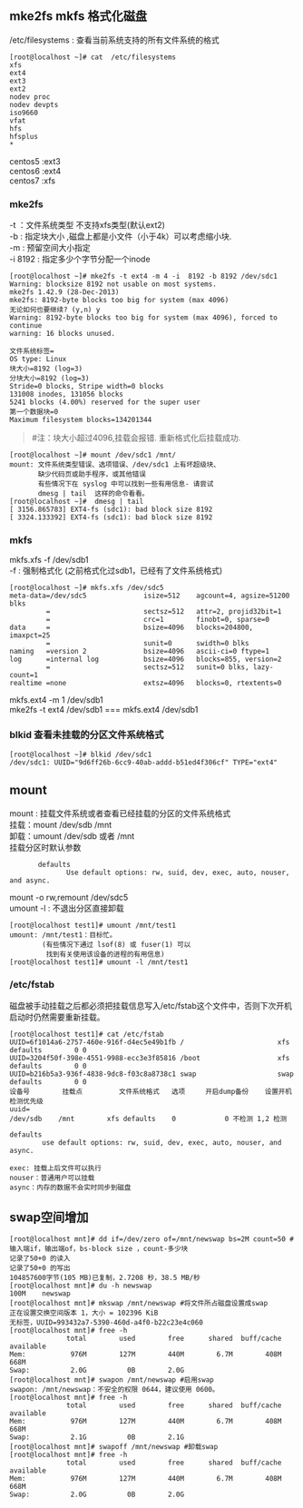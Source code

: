 ## mke2fs mkfs 格式化磁盘   
/etc/filesystems : 查看当前系统支持的所有文件系统的格式    
```  
[root@localhost ~]# cat  /etc/filesystems  
xfs  
ext4  
ext3  
ext2  
nodev proc  
nodev devpts  
iso9660  
vfat  
hfs  
hfsplus  
*  
```  
centos5 :ext3  
centos6 :ext4  
centos7 :xfs    
  
### mke2fs   
-t ：文件系统类型 不支持xfs类型(默认ext2)    
-b : 指定块大小 ,磁盘上都是小文件（小于4k）可以考虑缩小块.    
-m : 预留空间大小指定    
-i 8192 :  指定多少个字节分配一个inode    
```  
[root@localhost ~]# mke2fs -t ext4 -m 4 -i  8192 -b 8192 /dev/sdc1   
Warning: blocksize 8192 not usable on most systems.  
mke2fs 1.42.9 (28-Dec-2013)  
mke2fs: 8192-byte blocks too big for system (max 4096)  
无论如何也要继续? (y,n) y  
Warning: 8192-byte blocks too big for system (max 4096), forced to continue  
warning: 16 blocks unused.  
  
文件系统标签=  
OS type: Linux  
块大小=8192 (log=3)  
分块大小=8192 (log=3)  
Stride=0 blocks, Stripe width=0 blocks  
131008 inodes, 131056 blocks  
5241 blocks (4.00%) reserved for the super user  
第一个数据块=0  
Maximum filesystem blocks=134201344  
```  
> #注：块大小超过4096,挂载会报错.   重新格式化后挂载成功.   
```  
[root@localhost ~]# mount /dev/sdc1 /mnt/     
mount: 文件系统类型错误、选项错误、/dev/sdc1 上有坏超级块、  
       缺少代码页或助手程序，或其他错误  
       有些情况下在 syslog 中可以找到一些有用信息- 请尝试  
       dmesg | tail  这样的命令看看。
[root@localhost ~]#  dmesg | tail  
[ 3156.865783] EXT4-fs (sdc1): bad block size 8192  
[ 3324.133392] EXT4-fs (sdc1): bad block size 8192  
```  
  
### mkfs    
mkfs.xfs -f /dev/sdb1    
-f : 强制格式化 (之前格式化过sdb1，已经有了文件系统格式)    
```  
[root@localhost ~]# mkfs.xfs /dev/sdc5  
meta-data=/dev/sdc5              isize=512    agcount=4, agsize=51200 blks  
         =                       sectsz=512   attr=2, projid32bit=1  
         =                       crc=1        finobt=0, sparse=0  
data     =                       bsize=4096   blocks=204800, imaxpct=25  
         =                       sunit=0      swidth=0 blks  
naming   =version 2              bsize=4096   ascii-ci=0 ftype=1  
log      =internal log           bsize=4096   blocks=855, version=2  
         =                       sectsz=512   sunit=0 blks, lazy-count=1  
realtime =none                   extsz=4096   blocks=0, rtextents=0  
```  
mkfs.ext4 -m 1 /dev/sdb1    
mke2fs -t ext4 /dev/sdb1 === mkfs.ext4 /dev/sdb1    
  
### blkid  查看未挂载的分区文件系统格式    
```  
[root@localhost ~]# blkid /dev/sdc1  
/dev/sdc1: UUID="9d6ff26b-6cc9-40ab-addd-b51ed4f306cf" TYPE="ext4"  
```  
  
## mount    
mount : 挂载文件系统或者查看已经挂载的分区的文件系统格式    
挂载：mount /dev/sdb /mnt    
卸载：umount /dev/sdb 或者 /mnt     
挂载分区时默认参数  
```  
       defaults  
              Use default options: rw, suid, dev, exec, auto, nouser, and async.  
```  
mount -o rw,remount  /dev/sdc5    
umount -l : 不退出分区直接卸载    
```  
[root@localhost test1]# umount /mnt/test1  
umount: /mnt/test1：目标忙。  
        (有些情况下通过 lsof(8) 或 fuser(1) 可以  
         找到有关使用该设备的进程的有用信息)  
[root@localhost test1]# umount -l /mnt/test1  
```  
  
  
### /etc/fstab    
磁盘被手动挂载之后都必须把挂载信息写入/etc/fstab这个文件中，否则下次开机启动时仍然需要重新挂载。  
```  
[root@localhost test1]# cat /etc/fstab  
UUID=6f1014a6-2757-460e-916f-d4ec5e49b1fb /                       xfs     defaults        0 0  
UUID=3204f50f-398e-4551-9988-ecc3e3f85816 /boot                   xfs     defaults        0 0  
UUID=b216b5a3-936f-4838-9dc8-f03c8a8738c1 swap                    swap    defaults        0 0  
设备号        挂载点         文件系统格式   选项     开启dump备份    设置开机检测优先级    
uuid=    
/dev/sdb	/mnt		xfs	defaults	0            0 不检测 1,2 检测    
  
defaults  
        use default options: rw, suid, dev, exec, auto, nouser, and async.  
  
exec: 挂载上后文件可以执行    
nouser：普通用户可以挂载    
async：内存的数据不会实时同步到磁盘    
```  
  
## swap空间增加  
```  
[root@localhost mnt]# dd if=/dev/zero of=/mnt/newswap bs=2M count=50 #输入端if，输出端of，bs-block size ，count-多少块    
记录了50+0 的读入  
记录了50+0 的写出  
104857600字节(105 MB)已复制，2.7208 秒，38.5 MB/秒  
[root@localhost mnt]# du -h newswap   
100M	newswap  
[root@localhost mnt]# mkswap /mnt/newswap #将文件所占磁盘设置成swap  
正在设置交换空间版本 1，大小 = 102396 KiB  
无标签，UUID=993432a7-5390-460d-a4f0-b22c23e4c060  
[root@localhost mnt]# free -h  
              total        used        free      shared  buff/cache   available  
Mem:           976M        127M        440M        6.7M        408M        668M  
Swap:          2.0G          0B        2.0G  
[root@localhost mnt]# swapon /mnt/newswap #启用swap  
swapon: /mnt/newswap：不安全的权限 0644，建议使用 0600。  
[root@localhost mnt]# free -h  
              total        used        free      shared  buff/cache   available  
Mem:           976M        127M        440M        6.7M        408M        668M  
Swap:          2.1G          0B        2.1G  
[root@localhost mnt]# swapoff /mnt/newswap #卸载swap  
[root@localhost mnt]# free -h  
              total        used        free      shared  buff/cache   available  
Mem:           976M        127M        440M        6.7M        408M        668M  
Swap:          2.0G          0B        2.0G  
```  

